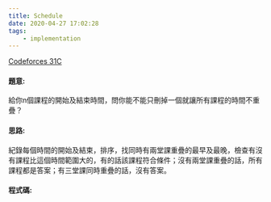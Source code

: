 ```yaml
---
title: Schedule
date: 2020-04-27 17:02:28
tags:
    - implementation
---
```

[Codeforces 31C](https://codeforces.com/problemset/problem/31/c)
<!-- more -->

#### 題意:
給你n個課程的開始及結束時間，問你能不能只刪掉一個就讓所有課程的時間不重疊？

#### 思路:
紀錄每個時間的開始及結束，排序，找同時有兩堂課重疊的最早及最晚，檢查有沒有課程比這個時間範圍大的，有的話該課程符合條件；沒有兩堂課重疊的話，所有課程都是答案；有三堂課同時重疊的話，沒有答案。

#### 程式碼:
<script src="https://gist.github.com/Daviswww/397506b1a3517cded062fec9603cbfd6.js"></script>